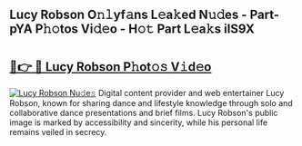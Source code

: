 ## Lucy Robson O𝚗𝚕yf𝚊ns L𝚎a𝚔ed N𝚞𝚍es - Part-pYA P𝚑𝚘tos Vi𝚍𝚎o - H𝚘𝚝 Part L𝚎a𝚔s iIS9X

# <h2><a href="http://kf00gll.oniu.top/?m=Lucy+Robson">🔗👉 🔴 Lucy Robson P𝚑ot𝚘𝚜 V𝚒d𝚎o</a></h2>

[![Lucy Robson Nu𝚍e𝚜](https://i.imgur.com/0qMVB7G.gif)](http://kf00gll.oniu.top/?m=Lucy+Robson)
Digital content provider and web entertainer Lucy Robson, known for sharing dance and lifestyle knowledge through solo and collaborative dance presentations and brief films. Lucy Robson's public image is marked by accessibility and sincerity, while his personal life remains veiled in secrecy.  
